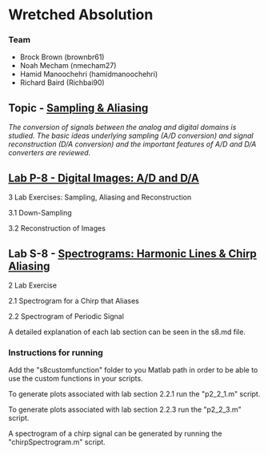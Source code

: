 # Wretched Absolution
### Team
- Brock Brown (brownbr61)
- Noah Mecham (nmecham27)
- Hamid Manoochehri (hamidmanoochehri)
- Richard Baird (Richbai90)

## Topic - [Sampling & Aliasing](https://dspfirst.gatech.edu/chapters/04samplin/overview.html)
_The conversion of signals between the analog and digital domains is studied. The basic ideas underlying sampling (A/D conversion) and signal reconstruction (D/A conversion) and the important features of A/D and D/A converters are reviewed._

## [Lab P-8 - Digital Images: A/D and D/A](https://dspfirst.gatech.edu/chapters/04samplin/labs/DigitalImageLab/DigitalImageLab.pdf)
3 Lab Exercises: Sampling, Aliasing and Reconstruction

3.1 Down-Sampling

3.2 Reconstruction of Images

## Lab S-8 - [Spectrograms: Harmonic Lines & Chirp Aliasing](https://dspfirst.gatech.edu/chapters/04samplin/labs/SpecgramHarmonicLinesChirpAliasing/SpecgramHarmonicLinesChirpAliasing.pdf)
2 Lab Exercise

2.1 Spectrogram for a Chirp that Aliases

2.2 Spectrogram of Periodic Signal    

A detailed explanation of each lab section can be seen in the s8.md file.

### Instructions for running
Add the "s8customfunction" folder to you Matlab path in order to be able to use the custom functions in your scripts.  

To generate plots associated with lab section 2.2.1 run the "p2_2_1.m" script.  

To generate plots associated with lab section 2.2.3 run the "p2_2_3.m" script.  

A spectrogram of a chirp signal can be generated by running the "chirpSpectrogram.m" script.  